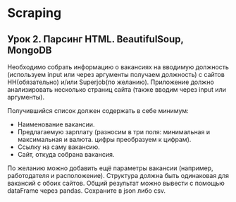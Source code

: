 # Scraping

## Урок 2. Парсинг HTML. BeautifulSoup, MongoDB

Необходимо собрать информацию о вакансиях на вводимую должность (используем input или через аргументы получаем должность) с сайтов HH(обязательно) и/или Superjob(по желанию). Приложение должно анализировать несколько страниц сайта (также вводим через input или аргументы). 

Получившийся список должен содержать в себе минимум:
* Наименование вакансии.
* Предлагаемую зарплату (разносим в три поля: минимальная и максимальная и валюта. цифры преобразуем к цифрам).
* Ссылку на саму вакансию.
* Сайт, откуда собрана вакансия.

По желанию можно добавить ещё параметры вакансии (например, работодателя и расположение). Структура должна быть одинаковая для вакансий с обоих сайтов. Общий результат можно вывести с помощью dataFrame через pandas. Сохраните в json либо csv.
